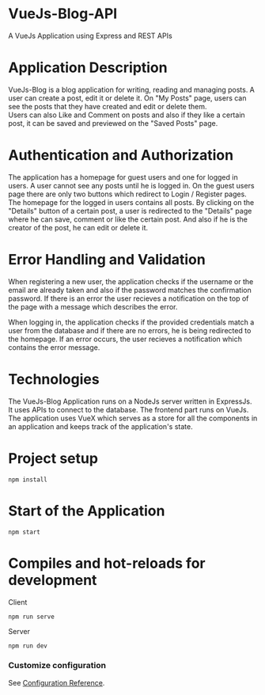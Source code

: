 # VueJs-Blog-API
A VueJs Application using Express and REST APIs

# Application Description
VueJs-Blog is a blog application for writing, reading and managing posts. A user can create a post, edit it or delete it. 
On "My Posts" page, users can see the posts that they have created and edit or delete them.  
Users can also Like and Comment on posts and also if they like a certain post, it can be saved and previewed on the "Saved Posts" page.

# Authentication and Authorization
The application has a homepage for guest users and one for logged in users. 
A user cannot see any posts until he is logged in. On the guest users page there are only two buttons which redirect to Login / Register pages.
The homepage for the logged in users contains all posts. By clicking on the "Details" button of a certain post, a user is redirected to the "Details" page where 
he can save, comment or like the certain post. And also if he is the creator of the post, he can edit or delete it.

# Error Handling and Validation
When registering a new user, the application checks if the username or the email are already taken and also if the password matches the confirmation password.
If there is an error the user recieves a notification on the top of the page with a message which describes the error.

When logging in, the application checks if the provided credentials match a user from the database and if there are no errors, he is being redirected to the homepage.
If an error occurs, the user recieves a notification which contains the error message.

# Technologies
The VueJs-Blog Application runs on a NodeJs server written in ExpressJs. It uses APIs to connect to the database. 
The frontend part runs on VueJs. The application uses VueX which serves as a store for all the components in an application and keeps track of the application's state.


# Project setup
```
npm install
```

# Start of the Application
```
npm start
```

# Compiles and hot-reloads for development
Client
```
npm run serve
```

Server
```
npm run dev
```


### Customize configuration
See [Configuration Reference](https://cli.vuejs.org/config/).
